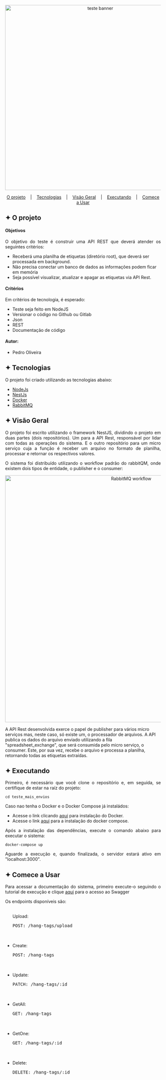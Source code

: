 <p align="middle">
<img alt="teste banner" src="https://github.com/pedrohso7/teste_mais_envios/assets/32853995/9bd8a03e-e7b3-4077-9040-14daa044eefa" width="600"/>
</p>

         
<p align="center">
  <a href="#-O projeto">O projeto</a>
  &nbsp;&nbsp;&nbsp;|&nbsp;&nbsp;&nbsp;
  <a href="#-Tecnologias">Tecnologias</a>
  &nbsp;&nbsp;&nbsp;|&nbsp;&nbsp;&nbsp;
  <a href="#-Visão-Geral">Visão Geral</a>
  &nbsp;&nbsp;&nbsp;|&nbsp;&nbsp;&nbsp;
  <a href="#-Executando">Executando</a>
  &nbsp;&nbsp;&nbsp;|&nbsp;&nbsp;&nbsp;
  <a href="#-Comece-a-Usar">Comece a Usar</a>
</p>

## ✦ O projeto
<h4>Objetivos</h4>
<p align="justify">
O objetivo do teste é construir uma API REST que deverá atender os seguintes critérios:
<ul>
<li>Receberá uma planilha de etiquetas (diretório root), que deverá ser processada em background.</li>
<li>Não precisa conectar um banco de dados as informações podem ficar em memória</li>
<li>Seja possível visualizar, atualizar e apagar as etiquetas via API Rest.</li>
</ul>

<h4>Critérios</h4>
Em critérios de tecnologia, é esperado:
<ul>
<li>Teste seja feito em NodeJS</li>
<li>Versionar o código no Github ou Gitlab</li>
<li>Json</li>
<li>REST</li>
<li>Documentação de código</li>
</ul>
</p>

<h4>Autor:</h4>
<ul>
<li>Pedro Oliveira</li>
</ul>

## ✦ Tecnologias
O projeto foi criado utilizando as tecnologias abaixo:
- [NodeJs](https://nodejs.org/en)
- [NestJs](https://nestjs.com/)
- [Docker](https://www.docker.com/)
- [RabbitMQ](https://www.cloudamqp.com/blog/part1-rabbitmq-for-beginners-what-is-rabbitmq.html?gclid=CjwKCAjwvrOpBhBdEiwAR58-3O1p9B8pD2zkwC9NVNYvtpPdatfvHeF5jzb3jih2DTDnsmKdnw4bLRoCGbcQAvD_BwE)

## ✦ Visão Geral
<p align="justify">
O projeto foi escrito utilizando o framework NestJS, dividindo o projeto em duas partes (dois repositórios). Um para a API Rest, responsável por lidar com todas as operações do sistema. E o outro repositório para um micro serviço cuja a função é receber um arquivo no formato de planilha, processar e retornar os respectivos valores. 
</p>

<p align="justify">
O sistema foi distribuído utilizando o workflow padrão do rabbitQM, onde existem dois tipos de entidade, o publisher e o consumer: 
</p>

<p align="middle">
<img alt="RabbitMQ workflow" src="https://github.com/pedrohso7/teste_mais_envios/assets/32853995/4e1f7acc-d810-4522-a46f-28bb7a471a78" width="800"/>
</p>

A API Rest desenvolvida exerce o papel de publisher para vários micro serviços mas, neste caso, só existe um, o processador de arquivos. A API publica os dados do arquivo enviado utilizando a fila "spreadsheet_exchange", que será consumida pelo micro serviço, o consumer. Este, por sua vez, recebe o arquivo e processa a planilha, retornando todas as etiquetas extraídas.

## ✦ Executando
<p align="justify">
Primeiro, é necessário que você clone o repositório e, em seguida, se certifique de estar na raíz do projeto:
</p>

```
cd teste_mais_envios
```

<p align="justify">
Caso nao tenha o Docker e o Docker Compose já instaládos:
</p>

<ul>
<li>Acesse o link clicando <a href="https://docs.docker.com/engine/install/">aqui</a> para instalação do Docker.</li>
<li>Acesse o link <a href="https://www.digitalocean.com/community/tutorials/how-to-install-and-use-docker-compose-on-ubuntu-20-04">aqui</a> para a instalação do docker compose.</li>
</ul>

<p align="justify">
Após a instalação das dependências, execute o comando abaixo para executar o sistema:
</p>

```
docker-compose up
```

<p align="justify">
Aguarde a execução e, quando finalizada, o servidor estará ativo em "localhost:3000".
</p>

## ✦ Comece a Usar

<p align="justify">
Para acessar a documentação do sistema, primeiro execute-o seguindo o tutorial de execução e clique <a href="http://localhost:3000/api">aqui</a> para o acesso ao Swagger
</p>

<p align="justify">
Os endpoints disponíveis são:
</p>

<ul>
<br>Upload: <pre>POST: /hang-tags/upload</pre></br>
<br><li>Create: <pre>POST: /hang-tags</pre></li></br>
<br><li>Update: <pre>PATCH: /hang-tags/:id</pre></li></br>
<br><li>GetAll: <pre>GET: /hang-tags</pre></li></br>
<br><li>GetOne: <pre>GET: /hang-tags/:id</pre></li></br>
<br><li>Delete: <pre>DELETE: /hang-tags/:id</pre></li></br>
</ul>
